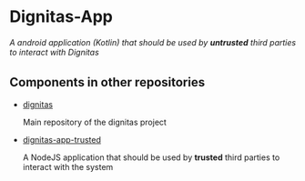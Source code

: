 # Dignitas-App

###### A android application (Kotlin) that should be used by **untrusted** third parties to interact with Dignitas

## Components in other repositories
	
-  [dignitas](https://github.com/LudeeD/dignitas)

	Main repository of the dignitas project
    
 - [dignitas-app-trusted](https://github.com/LudeeD/dignitas-app-trusted)
 
 	A NodeJS application that should be used by **trusted** third parties to interact with the system
